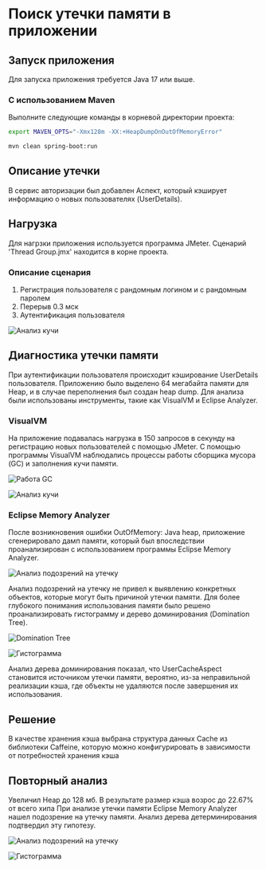 # Поиск утечки памяти в приложении

## Запуск приложения

Для запуска приложения требуется Java 17 или выше.

### С использованием Maven

Выполните следующие команды в корневой директории проекта:

```bash
export MAVEN_OPTS="-Xmx128m -XX:+HeapDumpOnOutOfMemoryError"
```

```bash
mvn clean spring-boot:run
```

## Описание утечки 
В сервис авторизации был добавлен Аспект, который кэширует информацию о новых пользователях
(UserDetails).

## Нагрузка 
Для нагрзки приложения используется программа JMeter. Сценарий 'Thread Group.jmx'
находится в корне проекта.
### Описание сценария
1. Регистрация пользователя с рандомным логином и с рандомным паролем
2. Перерыв 0.3 мск
3. Аутентификация пользователя

![Анализ кучи](jmeter-1.jpg)


## Диагностика утечки памяти

При аутентификации пользователя происходит кэширование 
UserDetails пользователя. Приложению было выделено 64 мегабайта памяти для Heap, и в 
случае переполнения был создан heap dump. 
Для анализа были использованы инструменты, такие как VisualVM и 
Eclipse Analyzer.

### VisualVM

На приложение подавалась нагрузка в 150 запросов в секунду 
на регистрацию новых пользователей с помощью JMeter. 
С помощью программы VisualVM наблюдались процессы работы
сборщика мусора (GC) и заполнения кучи памяти.

![Работа GC](visualvm-1.jpg)

![Анализ кучи](visualvm-2.jpg)

### Eclipse Memory Analyzer


После возникновения ошибки OutOfMemory: Java heap,
приложение сгенерировало дамп памяти,
который был впоследствии проанализирован с
использованием программы Eclipse Memory Analyzer.

![Анализ подозрений на утечку](ema-1.jpg)

Анализ подозрений на утечку не привел к выявлению 
конкретных объектов, которые могут быть
причиной утечки памяти. Для более глубокого понимания
использования памяти было решено проанализировать гистограмму 
и дерево доминирования (Domination Tree).

![Domination Tree](ema-2.jpg)

![Гистограмма](ema-3.jpg)


Анализ дерева доминирования показал, что UserCacheAspect
становится источником утечки памяти, вероятно, из-за 
неправильной реализации кэша, где объекты не удаляются
после завершения их использования.

## Решение

В качестве хранения кэша выбрана структура данных Cache из библиотеки
Caffeine, которую можно конфигурировать в зависимости от потребностей
хранения кэша

## Повторный анализ

Увеличил Heap до 128 мб.
В результате размер кэша возрос до 22.67% от всего хипа
При анализе утечки памяти Eclipse Memory Analyzer нашел подозрение
на утечку памяти. Анализ дерева детерминирования подтвердил эту гипотезу.

![Анализ подозрений на утечку](ema-4.jpg)

![Гистограмма](ema-5.jpg)


